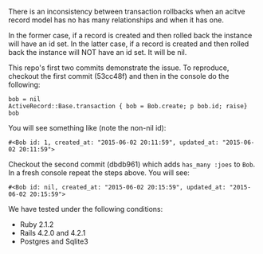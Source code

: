 There is an inconsistency between transaction rollbacks when an acitve record model has no has many relationships and when it has one. 


In the former case, if a record is created and then rolled back the instance will have an id set. 
In the latter case, if a record is created and then rolled back the instance will NOT have an id set. It will be nil.

This repo's first two commits demonstrate the issue. To reproduce, checkout the first commit (53cc48f) and then in the console do the following:

```
bob = nil
ActiveRecord::Base.transaction { bob = Bob.create; p bob.id; raise}
bob
```

You will see something like (note the non-nil id):

```
#<Bob id: 1, created_at: "2015-06-02 20:11:59", updated_at: "2015-06-02 20:11:59">
```

Checkout the second commit (dbdb961) which adds `has_many :joes` to `Bob`. In a fresh console repeat the steps above. You will see:

```
#<Bob id: nil, created_at: "2015-06-02 20:15:59", updated_at: "2015-06-02 20:15:59">
```

We have tested under the following conditions:

- Ruby 2.1.2
- Rails 4.2.0 and 4.2.1
- Postgres and Sqlite3
